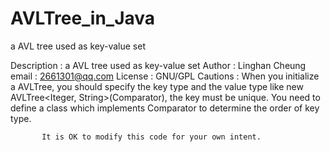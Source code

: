 # AVLTree_in_Java
a AVL tree used as key-value set

Description : a AVL tree used as key-value set
Author : Linghan Cheung
email : 2661301@qq.com
License : GNU/GPL
Cautions : When you initialize a AVLTree, you should specify the key type and the value type
           like new AVLTree<Iteger, String>(Comparator), the key must be unique. You need to
           define a class which implements  Comparator to determine the order of key type.

           It is OK to modify this code for your own intent.

